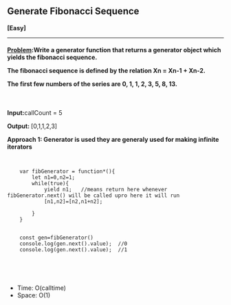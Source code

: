 ##  Generate Fibonacci Sequence



<b>[Easy]</b>
<br/>

<hr/>

<h4><a href="https://leetcode.com/problems/generate-fibonacci-sequence/description/?utm_campaign=PostD29&utm_medium=Post&utm_source=Post&gio_link_id=xo040MEo">Problem</a>:Write a generator function that returns a generator object which yields the fibonacci sequence.<br>

The fibonacci sequence is defined by the relation Xn = Xn-1 + Xn-2.<br>

The first few numbers of the series are 0, 1, 1, 2, 3, 5, 8, 13.<br>


</h4>

<br/>

<b>Input:</b>callCount = 5<br>

<b>Output: </b>[0,1,1,2,3]<br>


<b>Approach 1: Generator is used they are generaly used for making infinite iterators </b> 
<br/>

```

    
    var fibGenerator = function*(){
        let n1=0,n2=1;
        while(true){
            yield n1;   //means return here whenever fibGenerator.next() will be called upro here it will run
            [n1,n2]=[n2,n1+n2];

        }
    }


    const gen=fibGenerator()
    console.log(gen.next().value);  //0
    console.log(gen.next().value);  //1



```

<br/>
<ul>
<li>Time: O(calltime) </li>
<li>Space: O(1) </li>
</ul>

